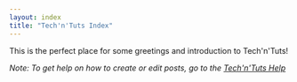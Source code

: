 ```yaml
---
layout: index
title: "Tech'n'Tuts Index"
---
```


This is the perfect place for some greetings and introduction to Tech'n'Tuts!

_Note: To get help on how to create or edit posts, go to the [Tech'n'Tuts Help](techntuts-help)_